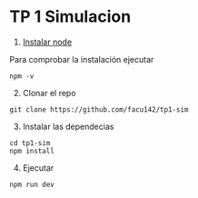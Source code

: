 # TP 1 Simulacion

1) [Instalar node](https://nodejs.org/en)

Para comprobar la instalación ejecutar 
```
npm -v
```

2) Clonar el repo
``` 
git clone https://github.com/facu142/tp1-sim
```

3) Instalar las dependecias
```
cd tp1-sim
npm install
```

4) Ejecutar 
```
npm run dev
``` 
